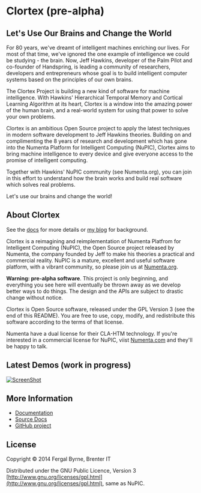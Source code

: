 # Clortex (pre-alpha)

## Let's Use Our Brains and Change the World

For 80 years, we've dreamt of intelligent machines enriching our lives. For most of that time, we've ignored the one example of intelligence we could be studying - the brain. Now, Jeff Hawkins, developer of the Palm Pilot and co-founder of Handspring, is leading a community of researchers, developers and entrepreneurs whose goal is to build intelligent computer systems based on the principles of our own brains.

The Clortex Project is building a new kind of software for machine intelligence. With Hawkins' Hierarchical Temporal Memory and Cortical Learning Algorithm at its heart, Clortex is a window into the amazing power of the human brain, and a real-world system for using that power to solve your own problems.

Clortex is an ambitious Open Source project to apply the latest techniques in modern software development to Jeff Hawkins theories. Building on and complimenting the 8 years of research and development which has gone into the Numenta Platform for Intelligent Computing (NuPIC), Clortex aims to bring machine intelligence to every device and give everyone access to the promise of intelligent computing.

Together with Hawkins' NuPIC community (see Numenta.org), you can join in this effort to understand how the brain works and build real software which solves real problems.

Let's use our brains and change the world!

## About Clortex

See the [docs](http://fergalbyrne.github.io) for more details or [my blog](http://inbits.com) for background.

Clortex is a reimagining and reimplementation of Numenta Platfrom for Intelligent
Computing (NuPIC), the Open Source project released by Numenta, the company founded by
Jeff to make his theories a practical and commercial reality. NuPIC is a mature,
excellent and useful software platform, with a vibrant community, so please join us at
[Numenta.org](http://numenta.org).

**Warning: pre-alpha software**. This project is only beginning, and everything you see here will eventually be thrown away as we develop better ways to do things. The design and the APIs are subject to drastic change without notice.

Clortex is Open Source software, released under the GPL Version 3 (see the end of this README). You are free to use, copy, modify, and redistribute this software according to the terms of that license.

Numenta have a dual license for their CLA-HTM technology. If you're interested in a commercial license for NuPIC, viist [Numenta.com](http://numenta.com) and they'll be happy to talk.

## Latest Demos (work in progress)

[![ScreenShot](http://fergalbyrne.github.io/video-frame-720.png)](https://www.youtube.com/watch?v=s6fkr2oMkzQ)

## More Information

* [Documentation](http://fergalbyrne.github.io)
* [Source Docs](http://fergalbyrne.github.io/uberdoc.html)
* [GitHub project](https://github.com/fergalbyrne/clortex)

## License

Copyright &copy; 2014 Fergal Byrne, Brenter IT

Distributed under the GNU Public Licence, Version 3 [http://www.gnu.org/licenses/gpl.html](http://www.gnu.org/licenses/gpl.html), same as NuPIC.
